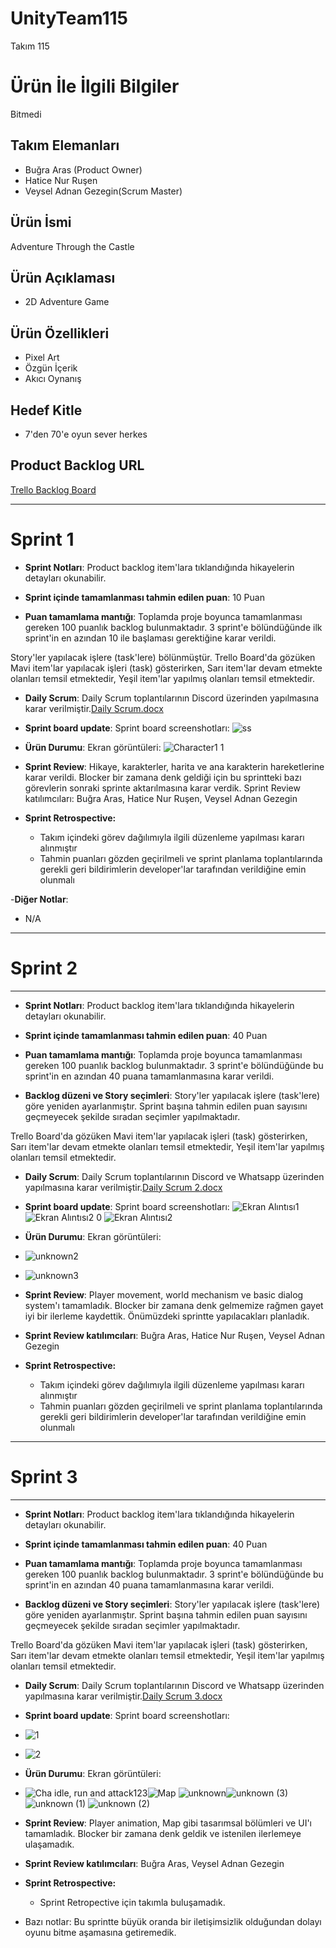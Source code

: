 # UnityTeam115

Takım 115

# Ürün İle İlgili Bilgiler
Bitmedi
## Takım Elemanları

- Buğra Aras (Product Owner)
- Hatice Nur Ruşen
- Veysel Adnan Gezegin(Scrum Master)

## Ürün İsmi

Adventure Through the Castle

## Ürün Açıklaması

- 2D Adventure Game

## Ürün Özellikleri

- Pixel Art
- Özgün İçerik
- Akıcı Oynanış

## Hedef Kitle

- 7'den 70'e oyun sever herkes

## Product Backlog URL

[Trello Backlog Board](https://trello.com/invite/b/c870uJAK/e9aaf0897f155edd7995e583844fb34c/development)

---

# Sprint 1

- **Sprint Notları**: Product backlog item'lara tıklandığında hikayelerin detayları okunabilir.

- **Sprint içinde tamamlanması tahmin edilen puan**: 10 Puan

- **Puan tamamlama mantığı**: Toplamda proje boyunca tamamlanması gereken 100 puanlık backlog bulunmaktadır. 3 sprint'e bölündüğünde ilk sprint'in en azından 10 ile başlaması gerektiğine karar verildi.

Story'ler yapılacak işlere (task'lere) bölünmüştür. Trello Board'da gözüken Mavi item'lar yapılacak işleri (task) gösterirken, Sarı item'lar devam etmekte olanları temsil etmektedir, Yeşil item'lar yapılmış olanları temsil etmektedir.

- **Daily Scrum**: Daily Scrum toplantılarının Discord üzerinden yapılmasına karar verilmiştir.[Daily Scrum.docx](https://github.com/haticenurrusen/UnityTeam115/files/8664910/Daily.Scrum.docx)


- **Sprint board update**: Sprint board screenshotları: 
![ss](https://user-images.githubusercontent.com/92687154/167717481-c15233ce-925f-465f-a24c-23cbfe76b5c4.PNG)

- **Ürün Durumu**: Ekran görüntüleri:
![Character1 1](https://user-images.githubusercontent.com/92687154/167465300-fffdcbd0-e9b5-495d-a4ba-0e1204c12e5d.png)

- **Sprint Review**: 
Hikaye, karakterler, harita ve ana karakterin hareketlerine karar verildi. Blocker bir zamana denk geldiği için bu sprintteki bazı görevlerin sonraki sprinte aktarılmasına karar verdik.
Sprint Review katılımcıları: Buğra Aras, Hatice Nur Ruşen, Veysel Adnan Gezegin

- **Sprint Retrospective:**
  - Takım içindeki görev dağılımıyla ilgili düzenleme yapılması kararı alınmıştır
  - Tahmin puanları gözden geçirilmeli ve sprint planlama toplantılarında gerekli geri bildirimlerin developer'lar tarafından verildiğine emin olunmalı

-**Diğer Notlar**:
- N/A

---

# Sprint 2

---
- **Sprint Notları**: Product backlog item'lara tıklandığında hikayelerin detayları okunabilir.

- **Sprint içinde tamamlanması tahmin edilen puan**: 40 Puan

- **Puan tamamlama mantığı**: Toplamda proje boyunca tamamlanması gereken 100 puanlık backlog bulunmaktadır. 3 sprint'e bölündüğünde bu sprint'in en azından 40 puana tamamlanmasına karar verildi. 

- **Backlog düzeni ve Story seçimleri**: Story'ler yapılacak işlere (task'lere) göre yeniden ayarlanmıştır. Sprint başına tahmin edilen puan sayısını geçmeyecek şekilde sıradan seçimler yapılmaktadır.

Trello Board'da gözüken Mavi item'lar yapılacak işleri (task) gösterirken, Sarı item'lar devam etmekte olanları temsil etmektedir, Yeşil item'lar yapılmış olanları temsil etmektedir.

- **Daily Scrum**: Daily Scrum toplantılarının Discord ve Whatsapp üzerinden yapılmasına karar verilmiştir.[Daily Scrum 2.docx](https://github.com/haticenurrusen/UnityTeam115/files/8757047/Daily.Scrum.2.docx)


- **Sprint board update**: Sprint board screenshotları: 
![Ekran Alıntısı1](https://user-images.githubusercontent.com/92687154/170223347-5e9ed121-77ab-47f1-82ca-6808677a1477.PNG)
![Ekran Alıntısı2 0](https://user-images.githubusercontent.com/92687154/170223374-66cc2bb0-bacf-4da7-a656-e095ba63fd8c.PNG)
![Ekran Alıntısı2](https://user-images.githubusercontent.com/92687154/169875174-2f7d580c-71d1-4ad1-8d9c-c8e43222a1dd.PNG)

- **Ürün Durumu**: Ekran görüntüleri:
- ![unknown2](https://user-images.githubusercontent.com/92687154/169875137-b75e9272-d509-4c20-918a-8c6a986a183c.png)
- ![unknown3](https://user-images.githubusercontent.com/92687154/169875139-a6ecae4a-1bb1-4d05-b9de-88fbd8a569eb.png)

- **Sprint Review**: Player movement, world mechanism ve basic dialog system'ı tamamladık. Blocker bir zamana denk gelmemize rağmen gayet iyi bir ilerleme kaydettik. Önümüzdeki sprintte yapılacakları planladık. 

- **Sprint Review katılımcıları**: Buğra Aras, Hatice Nur Ruşen, Veysel Adnan Gezegin

- **Sprint Retrospective:**
  - Takım içindeki görev dağılımıyla ilgili düzenleme yapılması kararı alınmıştır
  - Tahmin puanları gözden geçirilmeli ve sprint planlama toplantılarında gerekli geri bildirimlerin developer'lar tarafından verildiğine emin olunmalı

---

# Sprint 3

---
- **Sprint Notları**: Product backlog item'lara tıklandığında hikayelerin detayları okunabilir.

- **Sprint içinde tamamlanması tahmin edilen puan**: 40 Puan

- **Puan tamamlama mantığı**: Toplamda proje boyunca tamamlanması gereken 100 puanlık backlog bulunmaktadır. 3 sprint'e bölündüğünde bu sprint'in en azından 40 puana tamamlanmasına karar verildi. 

- **Backlog düzeni ve Story seçimleri**: Story'ler yapılacak işlere (task'lere) göre yeniden ayarlanmıştır. Sprint başına tahmin edilen puan sayısını geçmeyecek şekilde sıradan seçimler yapılmaktadır.

Trello Board'da gözüken Mavi item'lar yapılacak işleri (task) gösterirken, Sarı item'lar devam etmekte olanları temsil etmektedir, Yeşil item'lar yapılmış olanları temsil etmektedir.


- **Daily Scrum**: Daily Scrum toplantılarının Discord ve Whatsapp üzerinden yapılmasına karar verilmiştir.[Daily Scrum 3.docx](https://github.com/haticenurrusen/UnityTeam115/files/8847595/Daily.Scrum.3.docx)

- **Sprint board update**: Sprint board screenshotları: 
- ![1](https://user-images.githubusercontent.com/92687154/172236749-4add1f80-b4a8-40d4-8f2f-e9ca6403ebfc.PNG)
- ![2](https://user-images.githubusercontent.com/92687154/172236772-9d2598e3-5158-4eac-8ca8-f991b2df722e.PNG)


- **Ürün Durumu**: Ekran görüntüleri:
- ![Cha idle, run and attack123](https://user-images.githubusercontent.com/92687154/172240590-8ee0bc9d-0faf-47dc-ace9-33088e216d45.gif)![Map](https://user-images.githubusercontent.com/92687154/172240793-17692ddf-8047-4a68-99ee-b2cd043c2a01.png)
![unknown](https://user-images.githubusercontent.com/92687154/172248359-06996290-03b4-438f-ae18-7e0bd3d5f739.png)![unknown (3)](https://user-images.githubusercontent.com/92687154/172252921-4f534db7-d802-4ca7-afd2-4551c14396b5.png)
![unknown (1)](https://user-images.githubusercontent.com/92687154/172252925-f65213e9-30cf-4615-9341-ad445c4bd61b.png)
![unknown (2)](https://user-images.githubusercontent.com/92687154/172252929-d0e51643-b8b8-4846-88a8-112509345b41.png)




- **Sprint Review**: Player animation, Map gibi tasarımsal bölümleri ve UI'ı tamamladık. Blocker bir zamana denk geldik ve istenilen ilerlemeye ulaşamadık. 

- **Sprint Review katılımcıları**: Buğra Aras, Veysel Adnan Gezegin

- **Sprint Retrospective:**
  - Sprint Retropective için takımla buluşamadık.

- Bazı notlar: Bu sprintte büyük oranda bir iletişimsizlik olduğundan dolayı oyunu bitme aşamasına getiremedik. 

